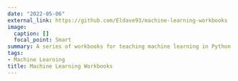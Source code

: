 ```yaml
---
date: "2022-05-06"
external_link: https://github.com/Eldave93/machine-learning-workbooks
image:
  caption: []
  focal_point: Smart
summary: A series of workbooks for teaching machine learning in Python.
tags:
- Machine Learning
title: Machine Learning Workbooks
---
```

